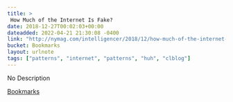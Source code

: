 ```yaml
---
title: > 
 How Much of the Internet Is Fake?
date: 2018-12-27T00:02:03+00:00
dateadded: 2022-04-21 21:30:08 -0400
link: "http://nymag.com/intelligencer/2018/12/how-much-of-the-internet-is-fake.html"
bucket: Bookmarks
layout: urlnote
tags: ["patterns", "internet", "patterns", "huh", "clblog"]
--- 
```

No Description
 <!-- end excerpt --> 
<div class='bucket'><a class='internal-link' href='/buckets/bookmarks'>Bookmarks</a></div> 
